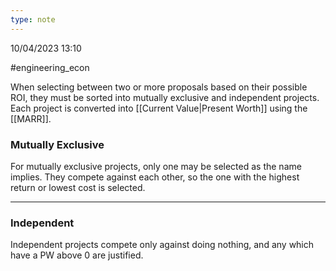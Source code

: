 ```yaml
---
type: note
---
```

10/04/2023 13:10

  #engineering_econ 

When selecting between two or more proposals based on their possible ROI, they must be sorted into mutually exclusive and independent projects. Each project is converted into [[Current Value|Present Worth]] using the [[MARR]]. 

### Mutually Exclusive
For mutually exclusive projects, only one may be selected as the name implies. They compete against each other, so the one with the highest return or lowest cost is selected. 

---

### Independent
Independent projects compete only against doing nothing, and any which have a PW above 0 are justified.